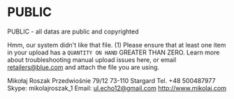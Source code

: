 # PUBLIC
PUBLIC - all datas are public and copyrighted
>
Hmm, our system didn't like that file. (1) 
Please ensure that at least one item in your upload has a `QUANTITY ON HAND` GREATER THAN ZERO. 
Learn more about troubleshooting manual upload issues here, 
or email retailers@blue.com and attach the file you are using.

<p>Mikołaj Roszak Przedwiośnie 79/12 73-110 Stargard Tel. +48 500487977 Skype: mikolajroszak_1 Email: <a href="mailto:ul.echo12@gmail.com">ul.echo12@gmail.com</a>&nbsp;<a href="http://www.mikolaj.com" target="_blank" rel="noopener" title="mikolaj.com">http://www.mikolaj.com</a></p>
<p></p>
<p>&nbsp;</p>
